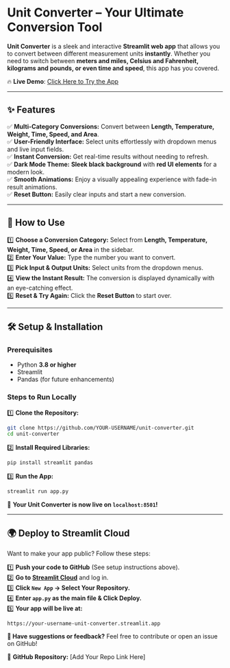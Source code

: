 # Unit Converter – Your Ultimate Conversion Tool

**Unit Converter** is a sleek and interactive **Streamlit web app** that allows you to convert between different measurement units **instantly**. Whether you need to switch between **meters and miles, Celsius and Fahrenheit, kilograms and pounds, or even time and speed**, this app has you covered.  

🔥 **Live Demo**: [Click Here to Try the App](#)  

---

## **✨ Features**  

✅ **Multi-Category Conversions:** Convert between **Length, Temperature, Weight, Time, Speed, and Area**.  
✅ **User-Friendly Interface:** Select units effortlessly with dropdown menus and live input fields.  
✅ **Instant Conversion:** Get real-time results without needing to refresh.  
✅ **Dark Mode Theme:** **Sleek black background** with **red UI elements** for a modern look.  
✅ **Smooth Animations:** Enjoy a visually appealing experience with fade-in result animations.  
✅ **Reset Button:** Easily clear inputs and start a new conversion.  

---

## **🚀 How to Use**  

1️⃣ **Choose a Conversion Category:** Select from **Length, Temperature, Weight, Time, Speed, or Area** in the sidebar.  
2️⃣ **Enter Your Value:** Type the number you want to convert.  
3️⃣ **Pick Input & Output Units:** Select units from the dropdown menus.  
4️⃣ **View the Instant Result:** The conversion is displayed dynamically with an eye-catching effect.  
5️⃣ **Reset & Try Again:** Click the **Reset Button** to start over.  

---

## **🛠️ Setup & Installation**  

### **Prerequisites**  
- Python **3.8 or higher**  
- Streamlit  
- Pandas (for future enhancements)  

### **Steps to Run Locally**  

1️⃣ **Clone the Repository:**  
```sh
git clone https://github.com/YOUR-USERNAME/unit-converter.git
cd unit-converter
```

2️⃣ **Install Required Libraries:**  
```sh
pip install streamlit pandas
```

3️⃣ **Run the App:**  
```sh
streamlit run app.py
```

🎉 **Your Unit Converter is now live on `localhost:8501`!**  

---

## **🌍 Deploy to Streamlit Cloud**  

Want to make your app public? Follow these steps:  

1️⃣ **Push your code to GitHub** (See setup instructions above).  
2️⃣ **Go to [Streamlit Cloud](https://share.streamlit.io/)** and log in.  
3️⃣ **Click `New App` → Select Your Repository.**  
4️⃣ **Enter `app.py` as the main file & Click Deploy.**  
5️⃣ **Your app will be live at:**  
   ```
   https://your-username-unit-converter.streamlit.app
   ```
**💬 Have suggestions or feedback?** Feel free to contribute or open an issue on GitHub!  

📌 **GitHub Repository:** [Add Your Repo Link Here]
